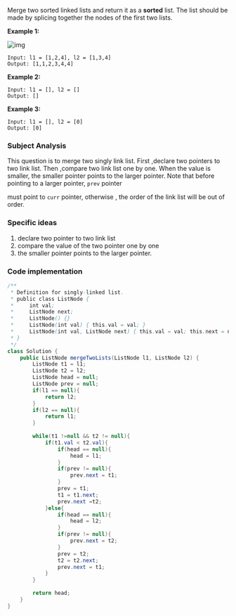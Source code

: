 Merge two sorted linked lists and return it as a **sorted** list. The list should be made by splicing together the nodes of the first two lists.

 

**Example 1:**

![img](https://assets.leetcode.com/uploads/2020/10/03/merge_ex1.jpg)

```
Input: l1 = [1,2,4], l2 = [1,3,4]
Output: [1,1,2,3,4,4]
```

**Example 2:**

```
Input: l1 = [], l2 = []
Output: []
```

**Example 3:**

```
Input: l1 = [], l2 = [0]
Output: [0]
```

### Subject Analysis

This question is to merge two singly link list. First ,declare two pointers to two link list. Then ,compare two link list one by one. When the value is smaller, the smaller pointer points to the larger pointer. Note that before pointing to  a larger pointer, `prev` pointer  

must point to `curr` pointer, otherwise , the order of the link list will be out of order.



### Specific ideas

1. declare two pointer to two link list
2. compare the value of the two pointer one by one
3. the smaller pointer points to the larger pointer.



### Code implementation

```java
/**
 * Definition for singly-linked list.
 * public class ListNode {
 *     int val;
 *     ListNode next;
 *     ListNode() {}
 *     ListNode(int val) { this.val = val; }
 *     ListNode(int val, ListNode next) { this.val = val; this.next = next; }
 * }
 */
class Solution {
    public ListNode mergeTwoLists(ListNode l1, ListNode l2) {
        ListNode t1 = l1;
        ListNode t2 = l2;
        ListNode head = null;
        ListNode prev = null;
        if(l1 == null){
            return l2;
        }
        if(l2 == null){
            return l1;
        }
        
        while(t1 !=null && t2 != null){
            if(t1.val < t2.val){
                if(head == null){
                    head = l1;
                }
                if(prev != null){
                    prev.next = t1;
                }
                prev = t1;
                t1 = t1.next;
                prev.next =t2;
            }else{
                if(head == null){
                    head = l2;
                }
                if(prev != null){
                    prev.next = t2;
                }
                prev = t2;
                t2 = t2.next;
                prev.next = t1;
            }
        }
        
        return head;
    }
}
```

